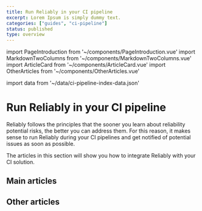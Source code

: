 ```yaml
---
title: Run Reliably in your CI pipeline
excerpt: Lorem Ipsum is simply dummy text.
categories: ["guides", "ci-pipeline"]
status: published
type: overview
---
```

import PageIntroduction from '~/components/PageIntroduction.vue'
import MarkdownTwoColumns from '~/components/MarkdownTwoColumns.vue'
import ArticleCard from '~/components/ArticleCard.vue'
import OtherArticles from '~/components/OtherArticles.vue'

import data from '~/data/ci-pipeline-index-data.json'

# Run Reliably in your CI pipeline

<PageIntroduction>
  Reliably follows the principles that the sooner you learn about reliability
  potential risks, the better you can address them. For this reason, it makes
  sense to run Reliably during your CI pipelines and get notified of potential
  issues as soon as possible.

  The articles in this section will show you how to integrate Reliably with
  your CI solution.
</PageIntroduction>

## Main articles

<MarkdownTwoColumns>
  <ArticleCard
    title="GitHub Action"
    description="The Reliably GitHub Action allows you to get suggestions for each PR."
    link="/docs/guides/ci-pipeline/github-action/"
  />
  <ArticleCard
    title="GitLab Job"
    description="Get Reliably suggestions as part of your GitLab pipeline."
    link="/docs/ci-pipeline/gitlab-pipeline/"
  />
</MarkdownTwoColumns>

## Other articles

<OtherArticles :links="data.links" />